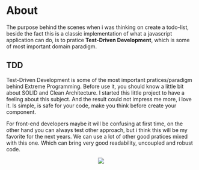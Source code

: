 # About

The purpose behind the scenes when i was thinking on create a todo-list, beside the fact this is a classic implementation of what a javascript application can do, is to pratice **Test-Driven Development**, which is some of most important domain paradigm.

## TDD
Test-Driven Development is some of the most important pratices/paradigm behind Extreme Programming. Before use it, you should know a little bit about SOLID and Clean Architecture. I started this little project to have a feeling about this subject. And the result could not impress me more, i love it. Is simple, is safe for your code, make you think before create your component.

For front-end developers maybe it will be confusing at first time, on the other hand you can always test other approach, but i think this will be my favorite for the next years. We can use a lot of other good pratices mixed with this one. Which can bring very good readability, uncoupled and robust code.

<div align="center">
  
  <img src="https://i.imgur.com/ZKQbSCe.png" />
  
</div>
